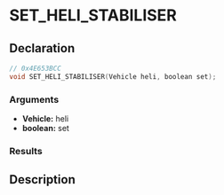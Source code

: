 # SET_HELI_STABILISER

## Declaration
```cpp
// 0x4E653BCC
void SET_HELI_STABILISER(Vehicle heli, boolean set);
```

### Arguments
- **Vehicle:** heli
- **boolean:** set

### Results

## Description
